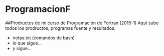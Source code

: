 # ProgramacionF
##Prodructos de mi curso de Programación de Fortran (2015-1)
Aquí subo todos los prodructos, programas fuente y resultados.
* notas.txt (comandos de bash)
* lo que sigue...
* y sigue...
